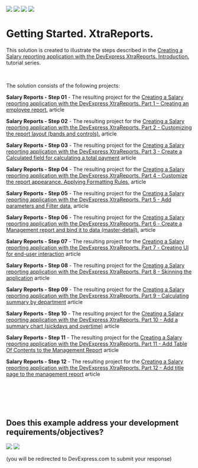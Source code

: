 <!-- default badges list -->
![](https://img.shields.io/endpoint?url=https://codecentral.devexpress.com/api/v1/VersionRange/128598150/13.2.8%2B)
[![](https://img.shields.io/badge/Open_in_DevExpress_Support_Center-FF7200?style=flat-square&logo=DevExpress&logoColor=white)](https://supportcenter.devexpress.com/ticket/details/E5144)
[![](https://img.shields.io/badge/📖_How_to_use_DevExpress_Examples-e9f6fc?style=flat-square)](https://docs.devexpress.com/GeneralInformation/403183)
[![](https://img.shields.io/badge/💬_Leave_Feedback-feecdd?style=flat-square)](#does-this-example-address-your-development-requirementsobjectives)
<!-- default badges end -->
<!-- default file list -->

<!-- default file list end -->
# Getting Started. XtraReports.


<p>This solution is created to illustrate the steps described in the <a href="https://www.devexpress.com/Support/Center/p/KA18926">Creating a Salary reporting application with the DevExpress XtraReports. Introduction.</a> tutorial series.</p><br />
<p>The solution consists of the following projects:</p><p><strong>Salary Reports - Step 01</strong> - The resulting project for the <a href="https://www.devexpress.com/Support/Center/p/KA18928">Сreating a Salary reporting application with the DevExpress XtraReports. Part 1 – Creating an employee report.</a> article</p><p><strong>Salary Reports - Step 0</strong><strong>2</strong> - The resulting project for the <a href="https://www.devexpress.com/Support/Center/p/KA18929">Creating a Salary reporting application with the DevExpress XtraReports. Part 2 - Customizing the report layout (bands and controls).</a> article</p><p><strong>Salary Reports - Step 0</strong><strong>3</strong> - The resulting project for the <a href="https://www.devexpress.com/Support/Center/p/KA18930">Creating a Salary reporting application with the DevExpress XtraReports. Part 3 - Create a Calculated field for calculating a total payment</a> article</p><p><strong>Salary Reports - Step 0</strong><strong>4</strong> - The resulting project for the <a href="https://www.devexpress.com/Support/Center/p/KA18931">Creating a Salary reporting application with the DevExpress XtraReports. Part 4 - Customize the report appearance. Applying Formatting Rules.</a> article</p><p><strong>Salary Reports - Step 0</strong><strong>5</strong> - The resulting project for the <a href="https://www.devexpress.com/Support/Center/p/KA18932">Creating a Salary reporting application with the DevExpress XtraReports. Part 5 - Add parameters and Filter data.</a> article</p><p><strong>Salary Reports - Step 0</strong><strong>6</strong> - The resulting project for the <a href="https://www.devexpress.com/Support/Center/p/KA18933">Creating a Salary reporting application with the DevExpress XtraReports. Part 6 - Сreate a Management report and bind it to data (master-detail).</a> article</p><p><strong>Salary Reports - Step 0</strong><strong>7</strong> - The resulting project for the <a href="https://www.devexpress.com/Support/Center/p/KA18935">Creating a Salary reporting application with the DevExpress XtraReports. Part 7 - Сreating UI for end-user interaction</a> article</p><p><strong>Salary Reports - Step 0</strong><strong>8</strong> - The resulting project for the <a href="https://www.devexpress.com/Support/Center/p/KA18936">Creating a Salary reporting application with the DevExpress XtraReports. Part 8 - Skinning the application</a> article</p><p><strong>Salary Reports - Step 0</strong><strong>9</strong> - The resulting project for the <a href="https://www.devexpress.com/Support/Center/p/KA18937">Creating a Salary reporting application with the DevExpress XtraReports. Part 9 - Calculating summary by department</a> article</p><p><strong>Salary Reports - Step </strong><strong>10</strong> - The resulting project for the <a href="https://www.devexpress.com/Support/Center/p/KA18938">Creating a Salary reporting application with the DevExpress XtraReports. Part 10 - Add a summary chart (sickdays and overtime)</a> article</p><p><strong>Salary Reports - Step </strong><strong>11</strong> - The resulting project for the <a href="https://www.devexpress.com/Support/Center/p/KA18939">Creating a Salary reporting application with the DevExpress XtraReports. Part 11 - Add Table Of Contents to the Management Report</a> article</p><p><strong>Salary Reports - Step </strong><strong>12</strong> - The resulting project for the <a href="https://www.devexpress.com/Support/Center/p/KA18940">Creating a Salary reporting application with the DevExpress XtraReports. Part 12 - Add title page to the management report</a> article</p><br />
<br />
<br />


<br/>


<!-- feedback -->
## Does this example address your development requirements/objectives?

[<img src="https://www.devexpress.com/support/examples/i/yes-button.svg"/>](https://www.devexpress.com/support/examples/survey.xml?utm_source=github&utm_campaign=reporting-winforms-salary-reports&~~~was_helpful=yes) [<img src="https://www.devexpress.com/support/examples/i/no-button.svg"/>](https://www.devexpress.com/support/examples/survey.xml?utm_source=github&utm_campaign=reporting-winforms-salary-reports&~~~was_helpful=no)

(you will be redirected to DevExpress.com to submit your response)
<!-- feedback end -->
